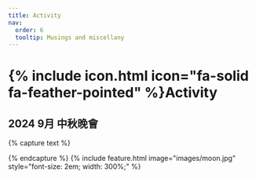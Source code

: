 ```yaml
---
title: Activity
nav:
  order: 6
  tooltip: Musings and miscellany
---
```


# {% include icon.html icon="fa-solid fa-feather-pointed" %}Activity

## 2024 9月 中秋晚會

{% capture text %}

{% endcapture %}
{%
  include feature.html
  image="images/moon.jpg"
  style="font-size: 2em; width: 300%;"
%}
